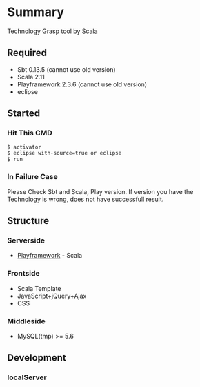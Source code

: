 # Summary

Technology Grasp tool by Scala

## Required
* Sbt 0.13.5 (cannot use old version)
* Scala 2.11
* Playframework 2.3.6 (cannot use old version)
* eclipse
 
## Started

### Hit This CMD

```
$ activator
$ eclipse with-source=true or eclipse
$ run
```
### In Failure Case
Please Check Sbt and Scala, Play version. If version you have the Technology is wrong, does not have successfull result.

## Structure

### Serverside
* [Playframework](https://www.playframework.com/) - Scala

### Frontside
* Scala Template
* JavaScript+jQuery+Ajax
* CSS
 
### Middleside
* MySQL(tmp) >= 5.6

## Development

### localServer
